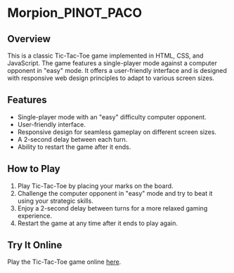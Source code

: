 # Morpion_PINOT_PACO
## Overview

This is a classic Tic-Tac-Toe game implemented in HTML, CSS, and JavaScript. The game features a single-player mode against a computer opponent in "easy" mode. It offers a user-friendly interface and is designed with responsive web design principles to adapt to various screen sizes.

## Features

- Single-player mode with an "easy" difficulty computer opponent.
- User-friendly interface.
- Responsive design for seamless gameplay on different screen sizes.
- A 2-second delay between each turn.
- Ability to restart the game after it ends.

## How to Play

1. Play Tic-Tac-Toe by placing your marks on the board.
2. Challenge the computer opponent in "easy" mode and try to beat it using your strategic skills.
3. Enjoy a 2-second delay between turns for a more relaxed gaming experience.
4. Restart the game at any time after it ends to play again.

## Try It Online

Play the Tic-Tac-Toe game online [here](https://paco-pinot.github.io/Morpion_PINOT_PACO/).


